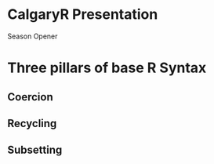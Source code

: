 # CalgaryR Presentation

Season Opener

# Three pillars of base R Syntax

## Coercion

## Recycling

## Subsetting
